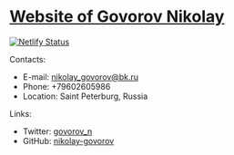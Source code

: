 # [Website of Govorov Nikolay](https://govorov.online)

[![Netlify Status](https://api.netlify.com/api/v1/badges/9aa38956-499e-4fcd-adae-87b3bb5135b5/deploy-status)](https://app.netlify.com/sites/govorov-online/deploys)

Contacts:
* E-mail: nikolay_govorov@bk.ru
* Phone: +79602605986
* Location: Saint Peterburg, Russia

Links:
* Twitter: [govorov_n](https://twitter.com/govorov_n)
* GitHub: [nikolay-govorov](https://github.com/nikolay-govorov)

